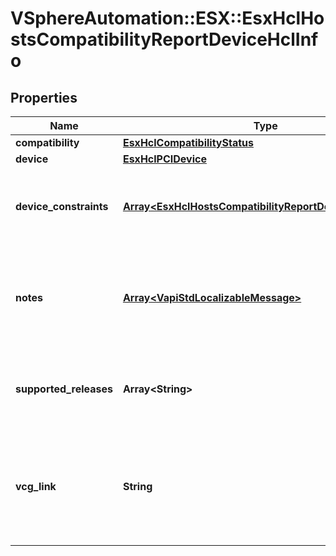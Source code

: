 # VSphereAutomation::ESX::EsxHclHostsCompatibilityReportDeviceHclInfo

## Properties
Name | Type | Description | Notes
------------ | ------------- | ------------- | -------------
**compatibility** | [**EsxHclCompatibilityStatus**](EsxHclCompatibilityStatus.md) |  | 
**device** | [**EsxHclPCIDevice**](EsxHclPCIDevice.md) |  | 
**device_constraints** | [**Array&lt;EsxHclHostsCompatibilityReportDeviceConstraint&gt;**](EsxHclHostsCompatibilityReportDeviceConstraint.md) | Lists the constraints the target ESXi release has for this PCI device | [optional] 
**notes** | [**Array&lt;VapiStdLocalizableMessage&gt;**](VapiStdLocalizableMessage.md) | Information that needs to be taken into account when considering this device hcl. | [optional] 
**supported_releases** | **Array&lt;String&gt;** | Provides information about supported releases for this device. | [optional] 
**vcg_link** | **String** | Provides link to the VMware Compatibility Guide for further information on the compatibility. | [optional] 


